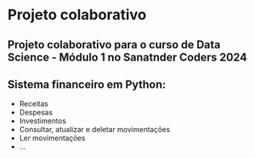 # Projeto colaborativo
## Projeto colaborativo para o curso de Data Science - Módulo 1 no Sanatnder Coders 2024

## Sistema financeiro em Python:
- Receitas
- Despesas
- Investimentos
- Consultar, atualizar e deletar movimentações
- Ler movimentações
- ...
